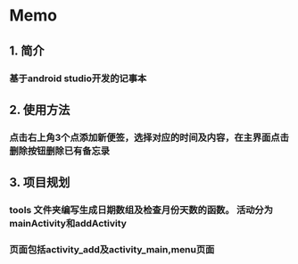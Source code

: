 # Memo
## 1. 简介
### 基于android studio开发的记事本
## 2. 使用方法
### 点击右上角3个点添加新便签，选择对应的时间及内容，在主界面点击删除按钮删除已有备忘录
## 3. 项目规划
### tools 文件夹编写生成日期数组及检查月份天数的函数。 活动分为mainActivity和addActivity
### 页面包括activity_add及activity_main,menu页面

 